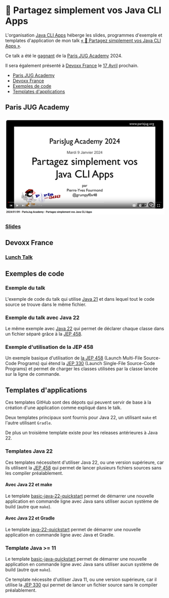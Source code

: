 # :floppy_disk: Partagez simplement vos Java CLI Apps

L'organisation [Java CLI Apps](https://github.com/java-cli-apps) héberge les slides, programmes d'exemple et templates
d'application de mon talk [« :floppy_disk: Partagez simplement vos Java CLI Apps »](https://youtu.be/Disp1KJDKzA?si=_Owz6_UxddetUzCT).

Ce talk a été le [gagnant](https://twitter.com/parisjug/status/1745210477615985117) de la
[Paris JUG Academy](https://www.parisjug.org/events/2024/01-09-young-blood-11/) 2024.

Il sera également présenté à [Devoxx France](https://mobile.devoxx.com/events/devoxxfr2024/schedule) le
[17 Avril](https://mobile.devoxx.com/events/devoxxfr2024/talks/36021/details) prochain.

<!-- TOC -->
  * [Paris JUG Academy](#paris-jug-academy)
  * [Devoxx France](#devoxx-france)
  * [Exemples de code](#exemples-de-code)
  * [Templates d'applications](#templates-dapplications)
<!-- TOC -->

## Paris JUG Academy

### [![Vidéo](images/video-paris-jug.png)](https://youtu.be/Disp1KJDKzA?si=_Owz6_UxddetUzCT)

### [Slides](https://java-cli-apps-yb11.github.io)

## Devoxx France

### [Lunch Talk](https://mobile.devoxx.com/events/devoxxfr2024/talks/36021/details)

## Exemples de code

### Exemple du talk

L'exemple de code du talk qui utilise [Java 21](https://github.com/java-cli-apps/java-cli-apps.github.io/blob/main/exemples/generate-data-21/README.md)
et dans lequel tout le code source se trouve dans le même fichier.

### Exemple du talk avec Java 22

Le même exemple avec [Java 22](https://github.com/java-cli-apps/java-cli-apps.github.io/blob/main/exemples/generate-data-22/README.md)
qui permet de déclarer chaque classe dans un fichier séparé grâce à la [JEP 458](https://openjdk.org/jeps/458).

### Exemple d'utilisation de la JEP 458

Un exemple basique d'utilisation de [la JEP 458](https://github.com/java-cli-apps/java-cli-apps.github.io/blob/main/exemples/jep-458/README.md)
(Launch Multi-File Source-Code Programs) qui étend la [JEP 330](https://openjdk.org/jeps/330) (Launch Single-File Source-Code Programs)
et permet de charger les classes utilisées par la classe lancée sur la ligne de commande.

## Templates d'applications

Ces templates GitHub sont des dépots qui peuvent servir de base à la création d'une application comme expliqué dans le talk.

Deux templates principaux sont fournis pour Java 22, un utilisant `make` et l'autre utilisant `Gradle`.

De plus un troisième template existe pour les releases antérieures à Java 22.

### Templates Java 22

Ces templates nécessitent d'utiliser Java 22, ou une version supérieure, car ils utilisent la [JEP 458](https://openjdk.org/jeps/458)
qui permet de lancer plusieurs fichiers sources sans les compiler préalablement.

#### Avec Java 22 et make

Le template [basic-java-22-quickstart](https://github.com/java-cli-apps/basic-java-22-quickstart) permet de démarrer
une nouvelle application en commande ligne avec Java sans utiliser aucun système de build (autre que `make`).

#### Avec Java 22 et Gradle

Le template [java-22-quickstart](https://github.com/java-cli-apps/java-22-quickstart) permet de démarrer une nouvelle
application en commande ligne avec Java et Gradle.

### Template Java >= 11

Le template [basic-java-quickstart](https://github.com/java-cli-apps/basic-java-quickstart) permet de démarrer une
nouvelle application en commande ligne avec Java sans utiliser aucun système de build (autre que `make`).

Ce template nécessite d'utiliser Java 11, ou une version supérieure, car il utilise la [JEP 330](https://openjdk.org/jeps/330)
qui permet de lancer un fichier source sans le compiler préalablement.
